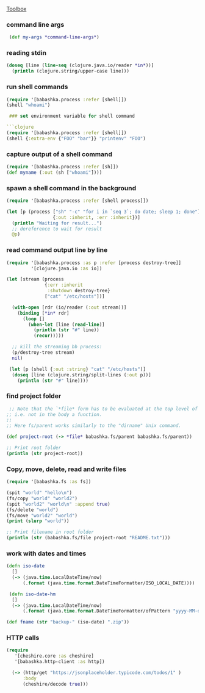 [Toolbox](https://babashka.org/toolbox/)

### command line args

```clojure
 (def my-args *command-line-args*)
```

### reading stdin

```clojure
(doseq [line (line-seq (clojure.java.io/reader *in*))]
  (println (clojure.string/upper-case line)))
```

### run shell commands

````clojure
(require '[babashka.process :refer [shell]])
(shell "whoami")

 ### set environment variable for shell command

```clojure
(require '[babashka.process :refer [shell]])
(shell {:extra-env {"FOO" "bar"}} "printenv" "FOO")
````

### capture output of a shell command

```clojure
(require '[babashka.process :refer [sh]])
(def myname (:out (sh ["whoami"])))
```

### spawn a shell command in the background

```clojure
(require '[babashka.process :refer [shell process]])

(let [p (process ["sh" "-c" "for i in `seq 3`; do date; sleep 1; done"]
                 {:out :inherit, :err :inherit})]
  (println "Waiting for result...")
  ;; dereference to wait for result
  @p)
```

### read command output line by line

```clojure
(require '[babashka.process :as p :refer [process destroy-tree]]
         '[clojure.java.io :as io])

(let [stream (process
              {:err :inherit
               :shutdown destroy-tree}
              ["cat" "/etc/hosts"])]

  (with-open [rdr (io/reader (:out stream))]
    (binding [*in* rdr]
      (loop []
        (when-let [line (read-line)]
          (println (str "#" line))
          (recur)))))

  ;; kill the streaming bb process:
  (p/destroy-tree stream)
  nil)

 (let [p (shell {:out :string} "cat" "/etc/hosts")]
  (doseq [line (clojure.string/split-lines (:out p))]
    (println (str "#" line))))
```

### find project folder

```clojure
 ;; Note that the `*file* form has to be evaluated at the top level of your file,
;; i.e. not in the body a function.
;;
;; Here fs/parent works similarly to the "dirname" Unix command.

(def project-root (-> *file* babashka.fs/parent babashka.fs/parent))

;; Print root folder
(println (str project-root))
```

### Copy, move, delete, read and write files

```clojure
(require '[babashka.fs :as fs])

(spit "world" "hello\n")
(fs/copy "world" "world2")
(spit "world2" "world\n" :append true)
(fs/delete "world")
(fs/move "world2" "world")
(print (slurp "world"))

;; Print filename in root folder
(println (str (babashka.fs/file project-root "README.txt")))
```

### work with dates and times

```clojure
(defn iso-date
  []
  (-> (java.time.LocalDateTime/now)
      (.format (java.time.format.DateTimeFormatter/ISO_LOCAL_DATE))))

 (defn iso-date-hm
  []
  (-> (java.time.LocalDateTime/now)
      (.format (java.time.format.DateTimeFormatter/ofPattern "yyyy-MM-dd---kk-mm"))))

(def fname (str "backup-" (iso-date) ".zip"))
```

### HTTP calls

```clojure
(require
   '[cheshire.core :as cheshire]
   '[babashka.http-client :as http])

  (-> (http/get "https://jsonplaceholder.typicode.com/todos/1" )
      :body
      (cheshire/decode true)))
```
